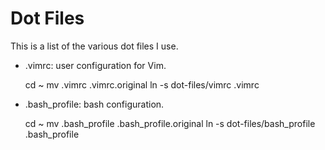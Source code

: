 Dot Files
=========

This is a list of the various dot files I use.

 * .vimrc: user configuration for Vim.

	cd ~
	mv .vimrc .vimrc.original
	ln -s  dot-files/vimrc .vimrc

 * .bash_profile: bash configuration.

	cd ~
	mv .bash_profile .bash_profile.original
	ln -s  dot-files/bash_profile .bash_profile
